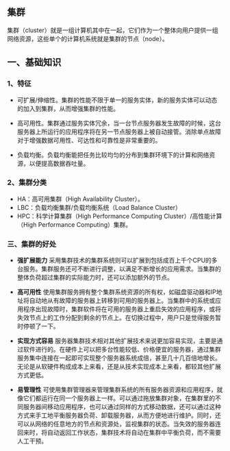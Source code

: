 ## 集群
集群（cluster）就是一组计算机其中在一起，它们作为一个整体向用户提供一组网络资源，这些单个的计算机系统就是集群的节点（node）。

## 一、基础知识
### 1、特征
* 可扩展/伸缩性。集群的性能不限于单一的服务实体，新的服务实体可以动态的加入到集群，从而增强集群的性能。

* 高可用性。集群通过服务实体冗余，当一台节点服务器发生故障的时候，这台服务器上所运行的应用程序将在另一节点服务器上被自动接管。消除单点故障对于增强数据可用性、可达性和可靠性是非常重要的。

* 负载均衡。负载均衡能把任务比较均匀的分布到集群环境下的计算和网络资源，以便提高数据吞吐量。

### 2、集群分类
* HA：高可用集群（High Availability Cluster）。
* LBC：负载均衡集群/负载均衡系统（Load Balance Cluster）
* HPC：科学计算集群（High Performance Computing Cluster）/高性能计算（High Performance Computing）集群。

### 三、集群的好处
* **强扩展能力**
    采用集群技术的集群系统则可以扩展到包括成百上千个CPU的多台服务。集群服务还可不断进行调整，以满足不断增长的应用需求。当集群的整体负荷超过集群的实际能力时，还可以添加额外的节点。

* **高可用性**
    使用集群服务拥有整个集群系统资源的所有权，如磁盘驱动器和IP地址将自动地从有故障的服务器上转移到可用的服务器上。当集群中的系统或应用程序出现故障时，集群软件将在可用的服务器上重启失效的应用程序，或将失效节点上的工作分配到剩余的节点上。在切换过程中，用户只是觉得服务暂时停顿了一下。
    
* **实现方式容易**
服务器集群技术相对其他扩展技术来说更加容易实现，主要是通过软件进行的。在硬件上可以把多台性能较低、价格便宜的服务器，通过集群服务集中连接在一起即可实现整个服务器系统成倍，甚至几十几百倍地增长。无论是从软硬件构成成本上来看，还是从技术实现成本上来看，都较其他扩展方式更低。

* **易管理性**
可使用集群管理器来管理集群系统的所有服务器资源和应用程序，就像它们都运行在同一个服务器上一样。可以通过拖放集群对象，在集群里的不同服务器间移动应用程序，也可以通过同样的方式移动数据，还可以通过这种方式来手工地平衡服务器负荷、卸载服务器，从而方便地进行维护。同时，还可以从网络的任意地方的节点和资源处，监视集群的状态。当失效的服务器连回来时，将自动返回工作状态，集群技术将自动在集群中平衡负荷，而不需要人工干预。

